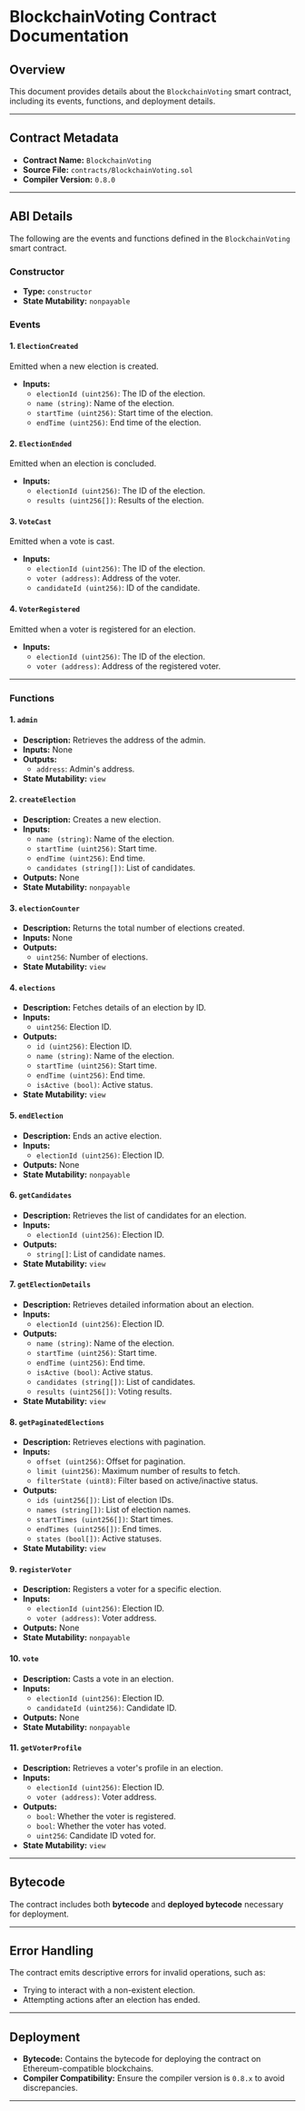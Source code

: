 
# BlockchainVoting Contract Documentation

## Overview
This document provides details about the `BlockchainVoting` smart contract, including its events, functions, and deployment details.

---

## Contract Metadata
- **Contract Name:** `BlockchainVoting`
- **Source File:** `contracts/BlockchainVoting.sol`
- **Compiler Version:** `0.8.0`

---

## ABI Details
The following are the events and functions defined in the `BlockchainVoting` smart contract.

### Constructor
- **Type:** `constructor`
- **State Mutability:** `nonpayable`

### Events
#### 1. `ElectionCreated`
Emitted when a new election is created.
- **Inputs:**
  - `electionId (uint256)`: The ID of the election.
  - `name (string)`: Name of the election.
  - `startTime (uint256)`: Start time of the election.
  - `endTime (uint256)`: End time of the election.

#### 2. `ElectionEnded`
Emitted when an election is concluded.
- **Inputs:**
  - `electionId (uint256)`: The ID of the election.
  - `results (uint256[])`: Results of the election.

#### 3. `VoteCast`
Emitted when a vote is cast.
- **Inputs:**
  - `electionId (uint256)`: The ID of the election.
  - `voter (address)`: Address of the voter.
  - `candidateId (uint256)`: ID of the candidate.

#### 4. `VoterRegistered`
Emitted when a voter is registered for an election.
- **Inputs:**
  - `electionId (uint256)`: The ID of the election.
  - `voter (address)`: Address of the registered voter.

---

### Functions
#### 1. `admin`
- **Description:** Retrieves the address of the admin.
- **Inputs:** None
- **Outputs:**
  - `address`: Admin's address.
- **State Mutability:** `view`

#### 2. `createElection`
- **Description:** Creates a new election.
- **Inputs:**
  - `name (string)`: Name of the election.
  - `startTime (uint256)`: Start time.
  - `endTime (uint256)`: End time.
  - `candidates (string[])`: List of candidates.
- **Outputs:** None
- **State Mutability:** `nonpayable`

#### 3. `electionCounter`
- **Description:** Returns the total number of elections created.
- **Inputs:** None
- **Outputs:**
  - `uint256`: Number of elections.
- **State Mutability:** `view`

#### 4. `elections`
- **Description:** Fetches details of an election by ID.
- **Inputs:**
  - `uint256`: Election ID.
- **Outputs:**
  - `id (uint256)`: Election ID.
  - `name (string)`: Name of the election.
  - `startTime (uint256)`: Start time.
  - `endTime (uint256)`: End time.
  - `isActive (bool)`: Active status.
- **State Mutability:** `view`

#### 5. `endElection`
- **Description:** Ends an active election.
- **Inputs:**
  - `electionId (uint256)`: Election ID.
- **Outputs:** None
- **State Mutability:** `nonpayable`

#### 6. `getCandidates`
- **Description:** Retrieves the list of candidates for an election.
- **Inputs:**
  - `electionId (uint256)`: Election ID.
- **Outputs:**
  - `string[]`: List of candidate names.
- **State Mutability:** `view`

#### 7. `getElectionDetails`
- **Description:** Retrieves detailed information about an election.
- **Inputs:**
  - `electionId (uint256)`: Election ID.
- **Outputs:**
  - `name (string)`: Name of the election.
  - `startTime (uint256)`: Start time.
  - `endTime (uint256)`: End time.
  - `isActive (bool)`: Active status.
  - `candidates (string[])`: List of candidates.
  - `results (uint256[])`: Voting results.
- **State Mutability:** `view`

#### 8. `getPaginatedElections`
- **Description:** Retrieves elections with pagination.
- **Inputs:**
  - `offset (uint256)`: Offset for pagination.
  - `limit (uint256)`: Maximum number of results to fetch.
  - `filterState (uint8)`: Filter based on active/inactive status.
- **Outputs:**
  - `ids (uint256[])`: List of election IDs.
  - `names (string[])`: List of election names.
  - `startTimes (uint256[])`: Start times.
  - `endTimes (uint256[])`: End times.
  - `states (bool[])`: Active statuses.
- **State Mutability:** `view`

#### 9. `registerVoter`
- **Description:** Registers a voter for a specific election.
- **Inputs:**
  - `electionId (uint256)`: Election ID.
  - `voter (address)`: Voter address.
- **Outputs:** None
- **State Mutability:** `nonpayable`

#### 10. `vote`
- **Description:** Casts a vote in an election.
- **Inputs:**
  - `electionId (uint256)`: Election ID.
  - `candidateId (uint256)`: Candidate ID.
- **Outputs:** None
- **State Mutability:** `nonpayable`

#### 11. `getVoterProfile`
- **Description:** Retrieves a voter's profile in an election.
- **Inputs:**
  - `electionId (uint256)`: Election ID.
  - `voter (address)`: Voter address.
- **Outputs:**
  - `bool`: Whether the voter is registered.
  - `bool`: Whether the voter has voted.
  - `uint256`: Candidate ID voted for.
- **State Mutability:** `view`

---

## Bytecode
The contract includes both **bytecode** and **deployed bytecode** necessary for deployment.

---

## Error Handling
The contract emits descriptive errors for invalid operations, such as:
- Trying to interact with a non-existent election.
- Attempting actions after an election has ended.

---

## Deployment
- **Bytecode:** Contains the bytecode for deploying the contract on Ethereum-compatible blockchains.
- **Compiler Compatibility:** Ensure the compiler version is `0.8.x` to avoid discrepancies.

---
